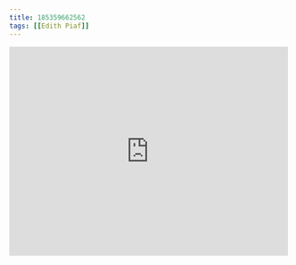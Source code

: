 ```yaml
---
title: 185359662562
tags: [[Edith Piaf]]
---
```

<iframe allow="accelerometer; autoplay; clipboard-write; encrypted-media; gyroscope; picture-in-picture" allowfullscreen="" frameborder="0" height="375" id="youtube_iframe" src="https://www.youtube.com/embed/JKPvx38D4GM?feature=oembed&amp;enablejsapi=1&amp;origin=https://safe.txmblr.com&amp;wmode=opaque" width="500"></iframe>